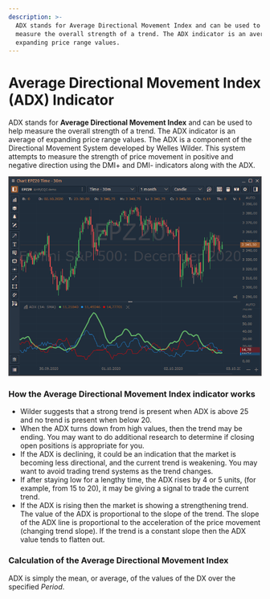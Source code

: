 ```yaml
---
description: >-
  ADX stands for Average Directional Movement Index and can be used to help
  measure the overall strength of a trend. The ADX indicator is an average of
  expanding price range values.
---
```


# Average Directional Movement Index \(ADX\) Indicator

ADX stands for **Average Directional Movement Index** and can be used to help measure the overall strength of a trend. The ADX indicator is an average of expanding price range values. The ADX is a component of the Directional Movement System developed by Welles Wilder. This system attempts to measure the strength of price movement in positive and negative direction using the DMI+ and DMI- indicators along with the ADX.

![](../../../../.gitbook/assets/image%20%2859%29.png)

### How the Average Directional Movement Index indicator works

* Wilder suggests that a strong trend is present when ADX is above 25 and no trend is present when below 20.
* When the ADX turns down from high values, then the trend may be ending. You may want to do additional research to determine if closing open positions is appropriate for you.
* If the ADX is declining, it could be an indication that the market is becoming less directional, and the current trend is weakening. You may want to avoid trading trend systems as the trend changes.
* If after staying low for a lengthy time, the ADX rises by 4 or 5 units, \(for example, from 15 to 20\), it may be giving a signal to trade the current trend.
* If the ADX is rising then the market is showing a strengthening trend. The value of the ADX is proportional to the slope of the trend. The slope of the ADX line is proportional to the acceleration of the price movement \(changing trend slope\). If the trend is a constant slope then the ADX value tends to flatten out.

### Calculation of the Average Directional Movement Index

ADX is simply the mean, or average, of the values of the DX over the specified _Period_.

